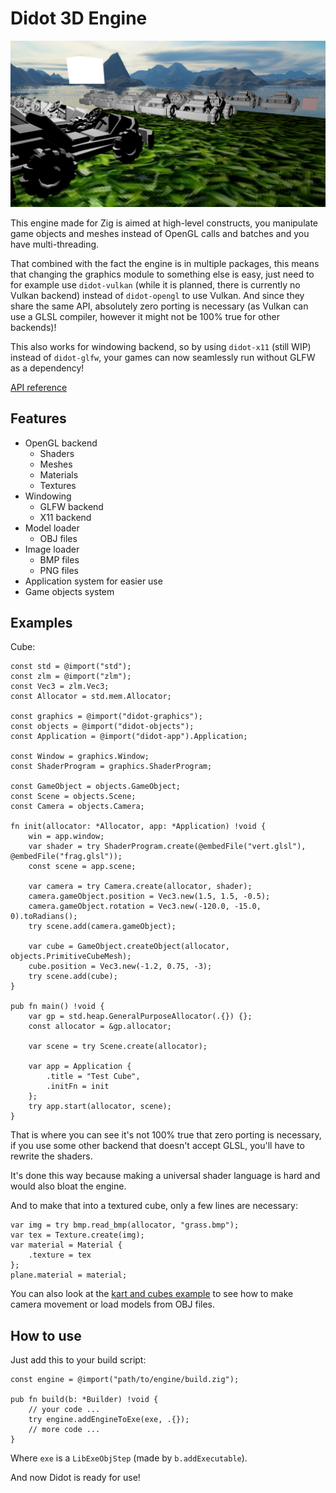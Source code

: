 # Didot 3D Engine

![A kart and 2 cubes rendering with Didot](https://raw.githubusercontent.com/zenith391/didot/master/examples/kart-and-cubes.png)

This engine made for Zig is aimed at high-level constructs, you manipulate game objects and meshes instead of OpenGL calls and batches and you have multi-threading.

That combined with the fact the engine is in multiple packages, this means that changing the graphics module to something else is easy,
just need to for example use `didot-vulkan` (while it is planned, there is currently no Vulkan backend) instead of `didot-opengl` to use Vulkan. And since they share the same API, absolutely zero porting is necessary (as Vulkan can use a GLSL compiler, however it might not be 100% true for other backends)!

This also works for windowing backend, so by using `didot-x11` (still WIP) instead of `didot-glfw`, your games can now seamlessly run without GLFW as a dependency!

[API reference](https://zenith391.github.io/didot/#root)

## Features
- OpenGL backend
  - Shaders
  - Meshes
  - Materials
  - Textures
- Windowing
  - GLFW backend
  - X11 backend
- Model loader
  - OBJ files
- Image loader
  - BMP files
  - PNG files
- Application system for easier use
- Game objects system

## Examples

Cube:
```zig
const std = @import("std");
const zlm = @import("zlm");
const Vec3 = zlm.Vec3;
const Allocator = std.mem.Allocator;

const graphics = @import("didot-graphics");
const objects = @import("didot-objects");
const Application = @import("didot-app").Application;

const Window = graphics.Window;
const ShaderProgram = graphics.ShaderProgram;

const GameObject = objects.GameObject;
const Scene = objects.Scene;
const Camera = objects.Camera;

fn init(allocator: *Allocator, app: *Application) !void {
    win = app.window;
    var shader = try ShaderProgram.create(@embedFile("vert.glsl"), @embedFile("frag.glsl"));
    const scene = app.scene;

    var camera = try Camera.create(allocator, shader);
    camera.gameObject.position = Vec3.new(1.5, 1.5, -0.5);
    camera.gameObject.rotation = Vec3.new(-120.0, -15.0, 0).toRadians();
    try scene.add(camera.gameObject);

    var cube = GameObject.createObject(allocator, objects.PrimitiveCubeMesh);
    cube.position = Vec3.new(-1.2, 0.75, -3);
    try scene.add(cube);
}

pub fn main() !void {
    var gp = std.heap.GeneralPurposeAllocator(.{}) {};
    const allocator = &gp.allocator;

    var scene = try Scene.create(allocator);

    var app = Application {
        .title = "Test Cube",
        .initFn = init
    };
    try app.start(allocator, scene);
}
```
That is where you can see it's not 100% true that zero porting is necessary, if you use some other backend that doesn't accept GLSL, you'll have to rewrite the shaders.

It's done this way because making a universal shader language is hard and would also bloat the engine.

And to make that into a textured cube, only a few lines are necessary:
```zig
var img = try bmp.read_bmp(allocator, "grass.bmp");
var tex = Texture.create(img);
var material = Material {
    .texture = tex
};
plane.material = material;
```

You can also look at the [kart and cubes example](https://github.com/zenith391/didot/blob/master/examples/kart-and-cubes/example-scene.zig) to see how to make camera movement or load models from OBJ files.

## How to use

Just add this to your build script:
```zig
const engine = @import("path/to/engine/build.zig");

pub fn build(b: *Builder) !void {
    // your code ...
    try engine.addEngineToExe(exe, .{});
    // more code ...
}
```
Where `exe` is a `LibExeObjStep` (made by `b.addExecutable`).

And now Didot is ready for use!
